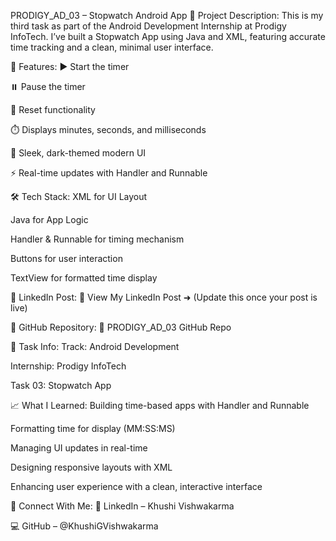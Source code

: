 PRODIGY_AD_03 – Stopwatch Android App
📱 Project Description:
This is my third task as part of the Android Development Internship at Prodigy InfoTech.
I’ve built a Stopwatch App using Java and XML, featuring accurate time tracking and a clean, minimal user interface.

🔧 Features:
▶️ Start the timer

⏸️ Pause the timer

🔁 Reset functionality

⏱️ Displays minutes, seconds, and milliseconds

🌙 Sleek, dark-themed modern UI

⚡ Real-time updates with Handler and Runnable

🛠️ Tech Stack:
XML for UI Layout

Java for App Logic

Handler & Runnable for timing mechanism

Buttons for user interaction

TextView for formatted time display

📎 LinkedIn Post:
🔗 View My LinkedIn Post ➜ (Update this once your post is live)

📂 GitHub Repository:
🔗 PRODIGY_AD_03 GitHub Repo

📌 Task Info:
Track: Android Development

Internship: Prodigy InfoTech

Task 03: Stopwatch App

📈 What I Learned:
Building time-based apps with Handler and Runnable

Formatting time for display (MM:SS:MS)

Managing UI updates in real-time

Designing responsive layouts with XML

Enhancing user experience with a clean, interactive interface

🚀 Connect With Me:
💼 LinkedIn – Khushi Vishwakarma

💻 GitHub – @KhushiGVishwakarma
